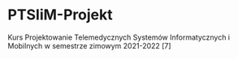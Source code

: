 # PTSIiM-Projekt
Kurs Projektowanie Telemedycznych Systemów Informatycznych i Mobilnych w semestrze zimowym 2021-2022 [7]
